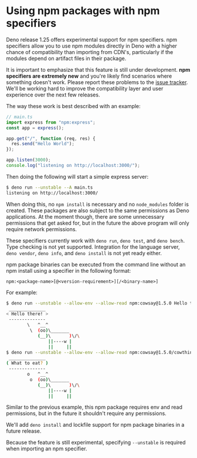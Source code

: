 # Using npm packages with npm specifiers

Deno release 1.25 offers experimental support for npm specifiers. npm specifiers
allow you to use npm modules directly in Deno with a higher chance of
compatibility than importing from CDN's, particularly if the modules depend on
artifact files in their package.

It is important to emphasize that this feature is still under development. **npm
specifiers are extremely new** and you're likely find scenarios where something
doesn't work. Please report these problems to the
[issue tracker](https://github.com/denoland/deno/issues). We'll be working hard
to improve the compatibility layer and user experience over the next few
releases.

The way these work is best described with an example:

```ts
// main.ts
import express from "npm:express";
const app = express();

app.get("/", function (req, res) {
  res.send("Hello World");
});

app.listen(3000);
console.log("listening on http://localhost:3000/");
```

<!-- These npm specifiers have the following format:

```ts
npm:<package-name>[@<version-requirement>][/<sub-path>]
``` -->

Then doing the following will start a simple express server:

```sh
$ deno run --unstable --A main.ts
listening on http://localhost:3000/
```

When doing this, no `npm install` is necessary and no `node_modules` folder is
created. These packages are also subject to the same permissions as Deno
applications. At the moment though, there are some unnecessary permissions that
get asked for, but in the future the above program will only require network
permissions.

These specifiers currently work with `deno run`, `deno test`, and `deno bench`.
Type checking is not yet supported. Integration for the language server,
`deno vendor`, `deno info`, and `deno install` is not yet ready either.

npm package binaries can be executed from the command line without an npm
install using a specifier in the following format:

```ts, ignore
npm:<package-name>[@<version-requirement>][/<binary-name>]
```

For example:

```sh
$ deno run --unstable --allow-env --allow-read npm:cowsay@1.5.0 Hello there!
 ______________
< Hello there! >
 --------------
        \   ^__^
         \  (oo)\_______
            (__)\       )\/\
                ||----w |
                ||     ||
$ deno run --unstable --allow-env --allow-read npm:cowsay@1.5.0/cowthink What to eat?
 ______________
( What to eat? )
 --------------
        o   ^__^
         o  (oo)\_______
            (__)\       )\/\
                ||----w |
                ||     ||
```

Similar to the previous example, this npm package requires env and read
permissions, but in the future it shouldn't require any permissions.

We'll add `deno install` and lockfile support for npm package binaries in a
future release.

Because the feature is still experimental, specifying `--unstable` is required
when importing an npm specifier.
